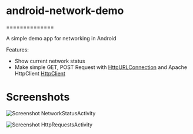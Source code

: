 # android-network-demo
==============

A simple demo app for networking in Android

Features:
* Show current network status
* Make simple GET, POST Request with [HttpURLConnection](http://developer.android.com/reference/java/net/HttpURLConnection.html) and Apache HttpClient [HttpClient](http://developer.android.com/reference/org/apache/http/client/HttpClient.html)



Screenshots
==============

![Screenshot NetworkStatusActivity](https://raw.githubusercontent.com/jonastheis/android-network-demo/master/assets/screenshot_1.png "NetworkStatusActivity")

![Screenshot HttpRequestsActivity](https://raw.githubusercontent.com/jonastheis/android-network-demo/master/assets/screenshot_2.png "HttpRequestsActivity")